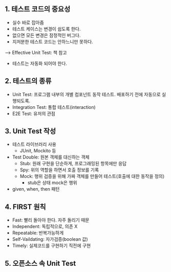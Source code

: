 ## 1. 테스트 코드의 중요성

- 실수 바로 잡아줌
- 테스트 케이스는 변경이 쉽도록 한다.
- 없으면 모든 변경은 잠정적인 버그다.
- 지저분한 테스트 코드는 안하느니만 못하다.

--> Effective Unit Test: 책 참고

- 테스트는 자동화 되어야 한다.

## 2. 테스트의 종류
- Unit Test: 프로그램 내부의 개별 컴포넌트 동작 테스트. 배포하기 전에 자동으로 실행되도록.
- Integration Test: 통합 테스트(interaction)
- E2E Test: 유저의 관점

## 3. Unit Test 작성
- 테스트 라이브러리 사용
  - JUnit, Mockito 등
- Test Double: 원본 객체를 대신하는 객체
  - Stub: 원래 구현을 단순하게, 프로그래밍된 항목에만 응답
  - Spy: 위의 역할을 하면서 호출 정보를 기록
  - Mock: 행위 검증을 위해 가짜 객체를 만들어 테스트(호출에 대한 동작을 정의)
    - stub은 상태 mock은 행위
- given, when, then 패턴

## 4. FIRST 원칙
- Fast: 빨리 돌아야 한다. 자주 돌리기 때문
- Independent: 독립적으로, 의존 X
- Repeatable: 반복가능하게
- Self-Vaildating: 자가검증(boolean 값)
- Timely: 실제코드를 구현하기 직전에 구현

## 5. 오픈소스 속 Unit Test
